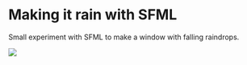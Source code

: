 # Making it rain with SFML 

Small experiment with SFML to make a window with falling raindrops.

![](https://cl.ly/1796fed3a544/Screen%20Recording%202019-05-15%20at%2010.06.51.62%20PM.gif)
